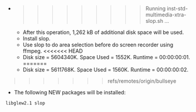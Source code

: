 * >>>>>>>>> Running inst-std-multimedia-xtra-slop.sh ...
  * After this operation, 1,262 kB of additional disk space will be used.
  * Install slop.
  * Use slop to do area selection before do screen recorder using ffmpeg.
<<<<<<< HEAD
  * Disk size = 5604340K. Space Used = 1552K. Runtime = 00:00:00:01.
=======
  * Disk size = 5611768K. Space Used = 1560K. Runtime = 00:00:00:02.
>>>>>>> refs/remotes/origin/bullseye
  * The following NEW packages will be installed:
  ```bash
libglew2.1 slop
  ```
